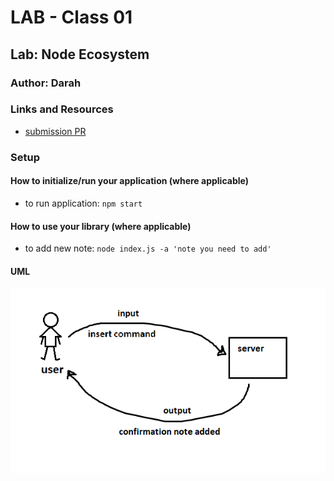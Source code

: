 # LAB - Class 01

## Lab: Node Ecosystem

### Author: Darah

### Links and Resources

- [submission PR](https://github.com/Darah98/notes/pull/1)

### Setup

#### How to initialize/run your application (where applicable)

- to run application: `npm start`

#### How to use your library (where applicable)

- to add new note: `node index.js -a 'note you need to add'`

#### UML

![UML](uml.PNG)